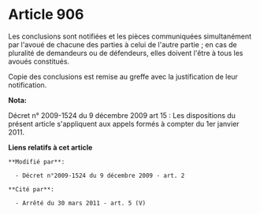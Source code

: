# Article 906

Les conclusions sont notifiées et les pièces communiquées simultanément par l'avoué de chacune des parties à celui de l'autre
partie ; en cas de pluralité de demandeurs ou de défendeurs, elles doivent l'être à tous les avoués constitués.

Copie des conclusions est remise au greffe avec la justification de leur notification.

**Nota:**

Décret n° 2009-1524 du 9 décembre 2009 art 15 : Les dispositions du présent article s'appliquent aux appels formés à compter
du 1er janvier 2011.

**Liens relatifs à cet article**

	**Modifié par**:

	  - Décret n°2009-1524 du 9 décembre 2009 - art. 2

	**Cité par**:

	  - Arrêté du 30 mars 2011 - art. 5 (V)

